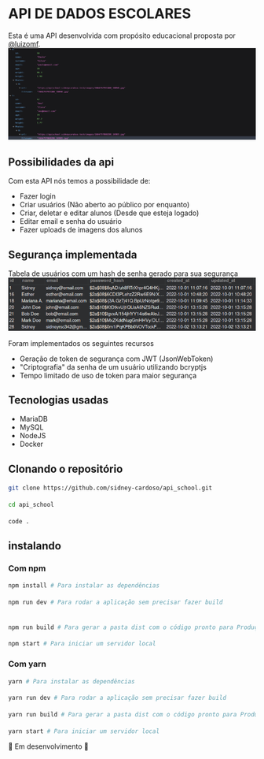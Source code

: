 # API DE DADOS ESCOLARES

Esta é uma API desenvolvida com propósito educacional proposta por [@luizomf](https://github.com/luizomf).
<img src="./api.png" />

## Possibilidades da api

Com esta API nós temos a possibilidade de:

- Fazer login
- Criar usuários (Não aberto ao público por enquanto)
- Criar, deletar e editar alunos (Desde que esteja logado)
- Editar email e senha do usuário
- Fazer uploads de imagens dos alunos

## Segurança implementada

Tabela de usuários com um hash de senha gerado para sua segurança
<img src="db.png" />

Foram implementados os seguintes recursos

- Geração de token de segurança com JWT (JsonWebToken)
- "Criptografia" da senha de um usuário utilizando bcryptjs
- Tempo limitado de uso de token para maior segurança

## Tecnologias usadas

- MariaDB
- MySQL
- NodeJS
- Docker

## Clonando o repositório

```sh
git clone https://github.com/sidney-cardoso/api_school.git

cd api_school

code .
```

## instalando


### Com npm
```sh
npm install # Para instalar as dependências

npm run dev # Para rodar a aplicação sem precisar fazer build


npm run build # Para gerar a pasta dist com o código pronto para Produção

npm start # Para iniciar um servidor local
```

### Com yarn
```sh
yarn # Para instalar as dependências

yarn run dev # Para rodar a aplicação sem precisar fazer build

yarn run build # Para gerar a pasta dist com o código pronto para Produção

yarn start # Para iniciar um servidor local

```


:construction: Em desenvolvimento :construction: